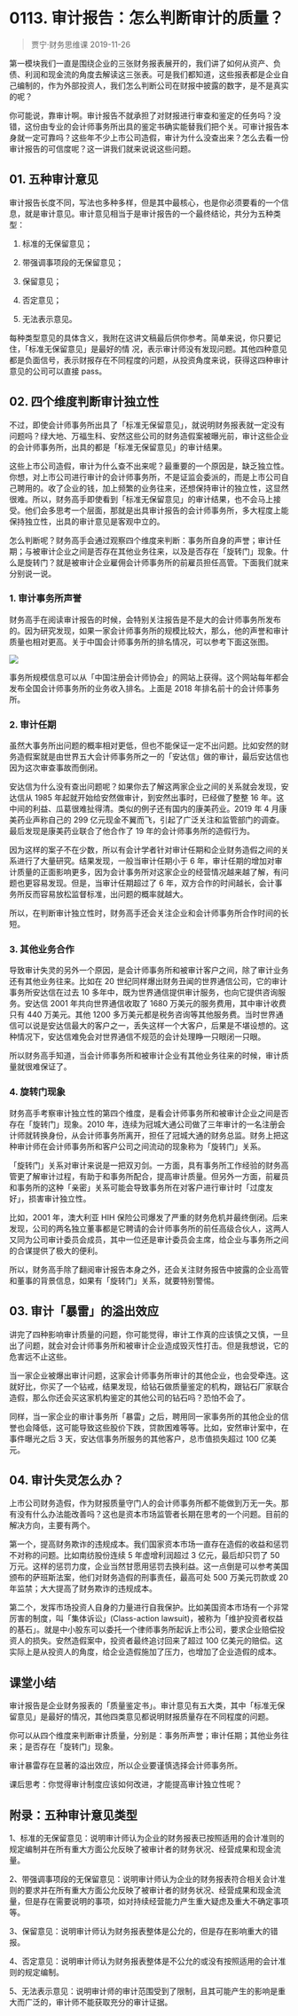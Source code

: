 # 0113. 审计报告：怎么判断审计的质量？
> 贾宁·财务思维课
2019-11-26

第一模块我们一直是围绕企业的三张财务报表展开的，我们讲了如何从资产、负债、利润和现金流的角度去解读这三张表。可是我们都知道，这些报表都是企业自己编制的，作为外部投资人，我们怎么判断公司在财报中披露的数字，是不是真实的呢？

你可能说，靠审计啊。审计报告不就承担了对财报进行审查和鉴定的任务吗？没错，这份由专业的会计师事务所出具的鉴定书确实能替我们把个关。可审计报告本身就一定可靠吗？这些年不少上市公司造假，审计为什么没查出来？怎么去看一份审计报告的可信度呢？这一讲我们就来说说这些问题。

## 01. 五种审计意见

审计报告长度不同，写法也多种多样，但是其中最核心，也是你必须要看的一个信息，就是审计意见。审计意见相当于是审计报告的一个最终结论，共分为五种类型：

1. 标准的无保留意见；

2. 带强调事项段的无保留意见；

3. 保留意见；

4. 否定意见；

5. 无法表示意见。

每种类型意见的具体含义，我附在这讲文稿最后供你参考。简单来说，你只要记住，「标准无保留意见」是最好的情 况，表示审计师没有发现问题。其他四种意见都是负面信号，表示财报存在不同程度的问题，从投资角度来说，获得这四种审计意见的公司可以直接 pass。

## 02. 四个维度判断审计独立性

不过，即使会计师事务所出具了「标准无保留意见」，就说明财务报表就一定没有问题吗？绿大地、万福生科、安然这些公司的财务造假案被曝光前，审计这些企业的会计师事务所，出具的都是「标准无保留意见」的审计结果。

这些上市公司造假，审计为什么查不出来呢？最重要的一个原因是，缺乏独立性。你想，对上市公司进行审计的会计师事务所，不是证监会委派的，而是上市公司自己聘用的。收了企业的钱，加上频繁的业务往来，还想保持审计的独立性，这显然很难。所以，财务高手即使看到「标准无保留意见」的审计结果，也不会马上接受。他们会多思考一个层面，那就是出具审计报告的会计师事务所，多大程度上能保持独立性，出具的审计意见是客观中立的。

怎么判断呢？财务高手会通过观察四个维度来判断：事务所自身的声誉；审计任期；与被审计企业之间是否存在其他业务往来，以及是否存在「旋转门」现象。什么是旋转门？就是被审计企业雇佣会计师事务所的前雇员担任高管。下面我们就来分别说一说。

### 1. 审计事务所声誉

财务高手在阅读审计报告的时候，会特别关注报告是不是大的会计师事务所发布的。因为研究发现，如果一家会计师事务所的规模比较大，那么，他的声誉和审计质量也相对更高。关于中国会计师事务所的排名情况，可以参考下面这张图。

![](https://raw.githubusercontent.com/dalong0514/selfstudy/master/图片链接/金融/2019053.jpeg)

事务所规模信息可以从「中国注册会计师协会」的网站上获得。这个网站每年都会发布全国会计师事务所的业务收入排名。上面是 2018 年排名前十的会计师事务所。

### 2. 审计任期

虽然大事务所出问题的概率相对更低，但也不能保证一定不出问题。比如安然的财务造假案就是由世界五大会计师事务所之一的「安达信」做的审计，最后安达信也因为这次审查事故而倒闭。

安达信为什么没有查出问题呢？如果你去了解这两家企业之间的关系就会发现，安达信从 1985 年起就开始给安然做审计，到安然出事时，已经做了整整 16 年。这中间的利益、瓜葛很难扯得清。类似的例子还有国内的康美药业。2019 年 4 月康美药业声称自己的 299 亿元现金不翼而飞，引起了广泛关注和监管部门的调查。最后发现是康美药业联合了他合作了 19 年的会计师事务所的造假行为。

因为这样的案子不在少数，所以有会计学者针对审计任期和企业财务造假之间的关系进行了大量研究。结果发现，一般当审计任期小于 6 年，审计任期的增加对审计质量的正面影响更多，因为会计事务所对这家企业的经营情况越来越了解，有问题也更容易发现。但是，当审计任期超过了 6 年，双方合作的时间越长，会计事务所反而容易放松监督标准，出问题的概率就越大。

所以，在判断审计独立性时，财务高手还会关注企业和会计师事务所合作时间的长短。

### 3. 其他业务合作

导致审计失灵的另外一个原因，是会计师事务所和被审计客户之间，除了审计业务还有其他业务往来。比如在 20 世纪同样爆出财务丑闻的世界通信公司，它的审计事务所安达信在过去 10 多年中，既为世界通信提供审计服务，也向它提供咨询服务。安达信 2001 年共向世界通信收取了 1680 万美元的服务费用，其中审计收费只有 440 万美元。其他 1200 多万美元都是税务咨询等其他服务费。当时世界通信可以说是安达信最大的客户之一，丢失这样一个大客户，后果是不堪设想的。这种情况下，安达信难免会对世界通信不规范的会计处理睁一只眼闭一只眼。

所以财务高手知道，当会计师事务所和被审计企业有其他业务往来的时候，审计质量就很难保证了。

### 4. 旋转门现象

财务高手考察审计独立性的第四个维度，是看会计师事务所和被审计企业之间是否存在「旋转门」现象。2010 年，连续为冠城大通公司做了三年审计的一名注册会计师就转换身份，从会计师事务所离开，担任了冠城大通的财务总监。财务上把这种审计师在会计师事务所和客户公司之间流动的现象称为「旋转门」关系。

「旋转门」关系对审计来说是一把双刃剑。一方面，具有事务所工作经验的财务高管更了解审计过程，有助于和事务所配合，提高审计质量。但另外一方面，前雇员和事务所的这种「亲密」关系可能会导致事务所在对客户进行审计时「过度友好」，损害审计独立性。

比如，2001 年，澳大利亚 HIH 保险公司爆发了严重的财务危机并最终倒闭。后来发现，公司的两名独立董事都是它聘请的会计师事务所的前任高级合伙人，这两人又同为公司审计委员会成员，其中一位还是审计委员会主席，给企业与事务所之间的合谋提供了极大的便利。

所以，财务高手除了翻阅审计报告本身之外，还会关注财务报告中披露的企业高管和董事的背景信息，如果有「旋转门」关系，就要特别警惕。

## 03. 审计「暴雷」的溢出效应

讲完了四种影响审计质量的问题，你可能觉得，审计工作真的应该慎之又慎，一旦出了问题，就会对会计师事务所和被审计企业造成毁灭性打击。但是我想说，它的危害远不止这些。

当一家企业被爆出审计问题，这家会计师事务所审计的其他企业，也会受牵连。这就好比，你买了一个钻戒，结果发现，给钻石做质量鉴定的机构，跟钻石厂家联合造假，那么你还会买这家机构鉴定的其他公司的钻石吗？恐怕不会了。

同样，当一家企业的审计事务所「暴雷」之后，聘用同一家事务所的其他企业的信誉也会降低，这可能导致这些股价下跌，贷款困难等等。比如，安然审计案中，在事件曝光之后 3 天，安达信事务所服务的其他客户，总市值损失超过 100 亿美元。

## 04. 审计失灵怎么办？

上市公司财务造假，作为财报质量守门人的会计师事务所都不能做到万无一失。那有没有什么办法能改善吗？这也是资本市场监管者长期在思考的一个问题。目前的解决方向，主要有两个。

第一个，提高财务欺诈的违规成本。我们国家资本市场一直存在造假的收益和惩罚不对称的问题。比如南纺股份连续 5 年虚增利润超过 3 亿元，最后却只罚了 50 万元。这样的惩罚力度，企业当然甘愿用惩罚去换利益。这一点倒是可以参考美国颁布的萨班斯法案，他们对财务造假的刑事责任，最高可处 500 万美元罚款或 20 年监禁；大大提高了财务欺诈的违规成本。

第二个，发挥市场投资人自身的力量进行自我保护。比如美国资本市场有一个非常厉害的制度，叫「集体诉讼」(Class-action lawsuit)，被称为「维护投资者权益的基石」。就是中小股东可以委托一个律师事务所起诉上市公司，要求企业赔偿投资人的损失。安然造假案中，投资者最终追讨回来了超过 100 亿美元的赔偿。这实际上是从投资人的角度，给企业造假施加了压力，也增加了企业造假的成本。

## 课堂小结

审计报告是企业财务报表的「质量鉴定书」。审计意见有五大类，其中「标准无保留意见」是最好的情况，其他四类意见都说明财报质量存在不同程度的问题。

你可以从四个维度来判断审计质量，分别是：事务所声誉；审计任期；其他业务往来；是否存在「旋转门」现象。

审计暴雷存在显著的溢出效应，所以企业要谨慎选择会计师事务所。

课后思考：你觉得审计制度应该如何改进，才能提高审计独立性呢？

## 附录：五种审计意见类型

1、标准的无保留意见：说明审计师认为企业的财务报表已按照适用的会计准则的规定编制并在所有重大方面公允反映了被审计者的财务状况、经营成果和现金流量。

2、带强调事项段的无保留意见：说明审计师认为企业的财务报表符合相关会计准则的要求并在所有重大方面公允反映了被审计者的财务状况、经营成果和现金流量，但是存在需要说明的事项，如对持续经营能力产生重大疑虑及重大不确定事项等。

3、保留意见：说明审计师认为财务报表整体是公允的，但是存在影响重大的错报。

4、否定意见：说明审计师认为财务报表整体是不公允的或没有按照适用的会计准则的规定编制。

5、无法表示意见：说明审计师的审计范围受到了限制，且其可能产生的影响是重大而广泛的，审计师不能获取充分的审计证据。

